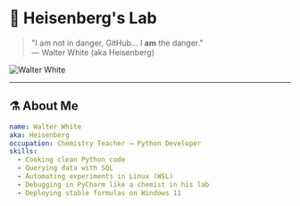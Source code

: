 # 🧪 Heisenberg's Lab

> "I am not in danger, GitHub... I **am** the danger."  
> — Walter White (aka Heisenberg)

![Walter White](https://media.giphy.com/media/QbumCX9HFFDQA/giphy.gif)

---

## ⚗️ About Me

```yaml
name: Walter White
aka: Heisenberg
occupation: Chemistry Teacher → Python Developer
skills:
  - Cooking clean Python code
  - Querying data with SQL
  - Automating experiments in Linux (WSL)
  - Debugging in PyCharm like a chemist in his lab
  - Deploying stable formulas on Windows 11
